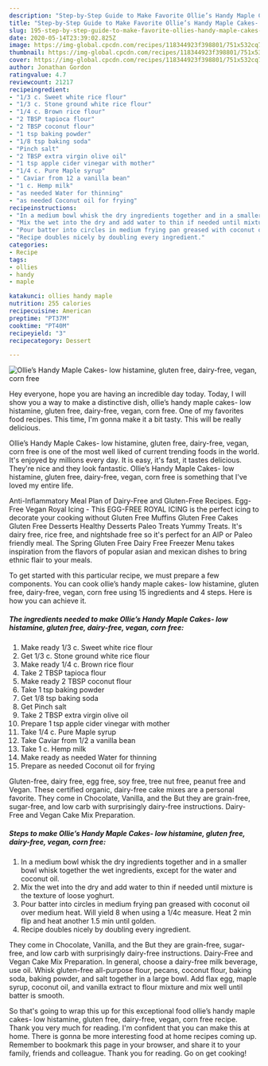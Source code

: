 ```yaml
---
description: "Step-by-Step Guide to Make Favorite Ollie’s Handy Maple Cakes- low histamine, gluten free, dairy-free, vegan, corn free"
title: "Step-by-Step Guide to Make Favorite Ollie’s Handy Maple Cakes- low histamine, gluten free, dairy-free, vegan, corn free"
slug: 195-step-by-step-guide-to-make-favorite-ollies-handy-maple-cakes-low-histamine-gluten-free-dairy-free-vegan-corn-free
date: 2020-05-14T23:39:02.825Z
image: https://img-global.cpcdn.com/recipes/118344923f398801/751x532cq70/ollies-handy-maple-cakes-low-histamine-gluten-free-dairy-free-vegan-corn-free-recipe-main-photo.jpg
thumbnail: https://img-global.cpcdn.com/recipes/118344923f398801/751x532cq70/ollies-handy-maple-cakes-low-histamine-gluten-free-dairy-free-vegan-corn-free-recipe-main-photo.jpg
cover: https://img-global.cpcdn.com/recipes/118344923f398801/751x532cq70/ollies-handy-maple-cakes-low-histamine-gluten-free-dairy-free-vegan-corn-free-recipe-main-photo.jpg
author: Jonathan Gordon
ratingvalue: 4.7
reviewcount: 21217
recipeingredient:
- "1/3 c. Sweet white rice flour"
- "1/3 c. Stone ground white rice flour"
- "1/4 c. Brown rice flour"
- "2 TBSP tapioca flour"
- "2 TBSP coconut flour"
- "1 tsp baking powder"
- "1/8 tsp baking soda"
- "Pinch salt"
- "2 TBSP extra virgin olive oil"
- "1 tsp apple cider vinegar with mother"
- "1/4 c. Pure Maple syrup"
- " Caviar from 12 a vanilla bean"
- "1 c. Hemp milk"
- "as needed Water for thinning"
- "as needed Coconut oil for frying"
recipeinstructions:
- "In a medium bowl whisk the dry ingredients together and in a smaller bowl whisk together the wet ingredients, except for the water and coconut oil."
- "Mix the wet into the dry and add water to thin if needed until mixture is the texture of loose yoghurt."
- "Pour batter into circles in medium frying pan greased with coconut oil over medium heat. Will yield 8 when using a 1/4c measure. Heat 2 min flip and heat another 1.5 min until golden."
- "Recipe doubles nicely by doubling every ingredient."
categories:
- Recipe
tags:
- ollies
- handy
- maple

katakunci: ollies handy maple 
nutrition: 255 calories
recipecuisine: American
preptime: "PT37M"
cooktime: "PT40M"
recipeyield: "3"
recipecategory: Dessert

---
```



![Ollie’s Handy Maple Cakes- low histamine, gluten free, dairy-free, vegan, corn free](https://img-global.cpcdn.com/recipes/118344923f398801/751x532cq70/ollies-handy-maple-cakes-low-histamine-gluten-free-dairy-free-vegan-corn-free-recipe-main-photo.jpg)

Hey everyone, hope you are having an incredible day today. Today, I will show you a way to make a distinctive dish, ollie’s handy maple cakes- low histamine, gluten free, dairy-free, vegan, corn free. One of my favorites food recipes. This time, I'm gonna make it a bit tasty. This will be really delicious.

Ollie’s Handy Maple Cakes- low histamine, gluten free, dairy-free, vegan, corn free is one of the most well liked of current trending foods in the world. It's enjoyed by millions every day. It is easy, it's fast, it tastes delicious. They're nice and they look fantastic. Ollie’s Handy Maple Cakes- low histamine, gluten free, dairy-free, vegan, corn free is something that I've loved my entire life.

Anti-Inflammatory Meal Plan of Dairy-Free and Gluten-Free Recipes. Egg-Free Vegan Royal Icing - This EGG-FREE ROYAL ICING is the perfect icing to decorate your cooking without Gluten Free Muffins Gluten Free Cakes Gluten Free Desserts Healthy Desserts Paleo Treats Yummy Treats. It&#39;s dairy free, rice free, and nightshade free so it&#39;s perfect for an AIP or Paleo friendly meal. The Spring Gluten Free Dairy Free Freezer Menu takes inspiration from the flavors of popular asian and mexican dishes to bring ethnic flair to your meals.


To get started with this particular recipe, we must prepare a few components. You can cook ollie’s handy maple cakes- low histamine, gluten free, dairy-free, vegan, corn free using 15 ingredients and 4 steps. Here is how you can achieve it.

<!--inarticleads1-->

##### The ingredients needed to make Ollie’s Handy Maple Cakes- low histamine, gluten free, dairy-free, vegan, corn free:

1. Make ready 1/3 c. Sweet white rice flour
1. Get 1/3 c. Stone ground white rice flour
1. Make ready 1/4 c. Brown rice flour
1. Take 2 TBSP tapioca flour
1. Make ready 2 TBSP coconut flour
1. Take 1 tsp baking powder
1. Get 1/8 tsp baking soda
1. Get Pinch salt
1. Take 2 TBSP extra virgin olive oil
1. Prepare 1 tsp apple cider vinegar with mother
1. Take 1/4 c. Pure Maple syrup
1. Take  Caviar from 1/2 a vanilla bean
1. Take 1 c. Hemp milk
1. Make ready as needed Water for thinning
1. Prepare as needed Coconut oil for frying


Gluten-free, dairy free, egg free, soy free, tree nut free, peanut free and Vegan. These certified organic, dairy-free cake mixes are a personal favorite. They come in Chocolate, Vanilla, and the But they are grain-free, sugar-free, and low carb with surprisingly dairy-free instructions. Dairy-Free and Vegan Cake Mix Preparation. 

<!--inarticleads2-->

##### Steps to make Ollie’s Handy Maple Cakes- low histamine, gluten free, dairy-free, vegan, corn free:

1. In a medium bowl whisk the dry ingredients together and in a smaller bowl whisk together the wet ingredients, except for the water and coconut oil.
1. Mix the wet into the dry and add water to thin if needed until mixture is the texture of loose yoghurt.
1. Pour batter into circles in medium frying pan greased with coconut oil over medium heat. Will yield 8 when using a 1/4c measure. Heat 2 min flip and heat another 1.5 min until golden.
1. Recipe doubles nicely by doubling every ingredient.


They come in Chocolate, Vanilla, and the But they are grain-free, sugar-free, and low carb with surprisingly dairy-free instructions. Dairy-Free and Vegan Cake Mix Preparation. In general, choose a dairy-free milk beverage, use oil. Whisk gluten-free all-purpose flour, pecans, coconut flour, baking soda, baking powder, and salt together in a large bowl. Add flax egg, maple syrup, coconut oil, and vanilla extract to flour mixture and mix well until batter is smooth. 

So that's going to wrap this up for this exceptional food ollie’s handy maple cakes- low histamine, gluten free, dairy-free, vegan, corn free recipe. Thank you very much for reading. I'm confident that you can make this at home. There is gonna be more interesting food at home recipes coming up. Remember to bookmark this page in your browser, and share it to your family, friends and colleague. Thank you for reading. Go on get cooking!
